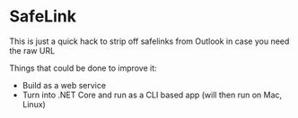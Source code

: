 # SafeLink

This is just a quick hack to strip off safelinks from Outlook in case you need the raw URL

Things that could be done to improve it:
* Build as a web service
* Turn into .NET Core and run as a CLI based app (will then run on Mac, Linux)
